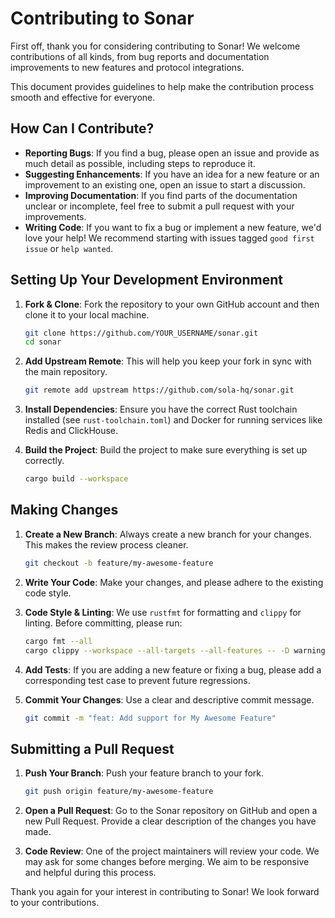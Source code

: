 # Contributing to Sonar

First off, thank you for considering contributing to Sonar! We welcome contributions of all kinds, from bug reports and documentation improvements to new features and protocol integrations.

This document provides guidelines to help make the contribution process smooth and effective for everyone.

## How Can I Contribute?

- **Reporting Bugs**: If you find a bug, please open an issue and provide as much detail as possible, including steps to reproduce it.
- **Suggesting Enhancements**: If you have an idea for a new feature or an improvement to an existing one, open an issue to start a discussion.
- **Improving Documentation**: If you find parts of the documentation unclear or incomplete, feel free to submit a pull request with your improvements.
- **Writing Code**: If you want to fix a bug or implement a new feature, we'd love your help! We recommend starting with issues tagged `good first issue` or `help wanted`.

## Setting Up Your Development Environment

1.  **Fork & Clone**: Fork the repository to your own GitHub account and then clone it to your local machine.

    ```bash
    git clone https://github.com/YOUR_USERNAME/sonar.git
    cd sonar
    ```

2.  **Add Upstream Remote**: This will help you keep your fork in sync with the main repository.

    ```bash
    git remote add upstream https://github.com/sola-hq/sonar.git
    ```

3.  **Install Dependencies**: Ensure you have the correct Rust toolchain installed (see `rust-toolchain.toml`) and Docker for running services like Redis and ClickHouse.

4.  **Build the Project**: Build the project to make sure everything is set up correctly.

    ```bash
    cargo build --workspace
    ```

## Making Changes

1.  **Create a New Branch**: Always create a new branch for your changes. This makes the review process cleaner.

    ```bash
    git checkout -b feature/my-awesome-feature
    ```

2.  **Write Your Code**: Make your changes, and please adhere to the existing code style.

3.  **Code Style & Linting**: We use `rustfmt` for formatting and `clippy` for linting. Before committing, please run:

    ```bash
    cargo fmt --all
    cargo clippy --workspace --all-targets --all-features -- -D warnings
    ```

4.  **Add Tests**: If you are adding a new feature or fixing a bug, please add a corresponding test case to prevent future regressions.

5.  **Commit Your Changes**: Use a clear and descriptive commit message.

    ```bash
    git commit -m "feat: Add support for My Awesome Feature"
    ```

## Submitting a Pull Request

1.  **Push Your Branch**: Push your feature branch to your fork.

    ```bash
    git push origin feature/my-awesome-feature
    ```

2.  **Open a Pull Request**: Go to the Sonar repository on GitHub and open a new Pull Request. Provide a clear description of the changes you have made.

3.  **Code Review**: One of the project maintainers will review your code. We may ask for some changes before merging. We aim to be responsive and helpful during this process.

Thank you again for your interest in contributing to Sonar! We look forward to your contributions.